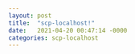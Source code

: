 ```yaml
---
layout: post
title:  "scp-localhost!"
date:   2021-04-20 00:47:14 -0000
categories: scp-localhost
---	
```


